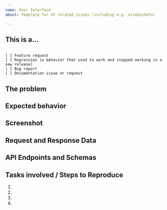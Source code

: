```yaml
---
name: User Interface
about: Template for UI related issues (including e.g. screenshots)

---
```


## This is a...
<!-- Check ONLY one of the following options with "x" -->
<pre><code>
[ ] Feature request
[ ] Regression (a behavior that used to work and stopped working in a new release)
[ ] Bug report  <!-- Please search GitHub for a similar issue or PR before submitting -->
[ ] Documentation issue or request
</code></pre>
<!-- If possible, please choose the appropriate labels for your issue. You find a description of all
labels used at https://doc.syndesis.io/#dev-labels -->

## The problem
<!--
Briefly describe the issue you are experiencing (or the feature you want to see implemented on Syndesis).
+ For BUGS, tell us what you were trying to do and what happened instead.
+ For NEW FEATURES, describe the _User Persona_ demanding it and its use case.
-->

## Expected behavior
<!-- Describe what the desired behavior would be, enlistin gthe acceptance criteria. -->

## Screenshot
<!--
For features/bugs tackling with UI functionality, drag and drop a screenshot depicting the desired presentation layer or supporting the UX narrative for the new functionality.
-->

## Request and Response Data
<!--
Many issues involve both the UI and it's backend, if possible capture relevant request and response data JSON messages and include it here.
Request and response data can be gathered from your browser's developer tools on the 'Network' tab.
 + As you reproduce the issue, take note of any network requests that are made.
 + Requests that result in an error will be highlighted red.
 + Click on line in the network tab and then the 'Headers' tab to get the request data
 + Click on the 'Preview' or 'Response' tabs to get the response data.
 + Pretty print the json too -> http://jsonprettyprint.com/

BE CAREFUL NOT TO INCLUDE ANY USER TOKENS!!!!
Things like connection objects can contain sensitive data in their configuration, make sure to rip these out
-->

## API Endpoints and Schemas
<!--
For features or bugfixes entailing data exchanges between the UI and the REST API,
enlist the different endpoints available and the payload/response schemas.
-->

## Tasks involved / Steps to Reproduce
<!--
Enlist all the acceptance criteria for new features or the steps required to reproduce the bug/regression reported.
-->
1.
2.
3.
4.
